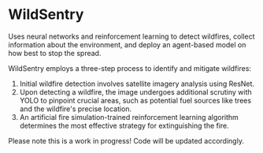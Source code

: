 # WildSentry
Uses neural networks and reinforcement learning to detect wildfires, collect information about the environment, and deploy an agent-based model on how best to stop the spread. 


WildSentry employs a three-step process to identify and mitigate wildfires:

1. Initial wildfire detection involves satellite imagery analysis using ResNet.
2. Upon detecting a wildfire, the image undergoes additional scrutiny with YOLO to pinpoint crucial areas, such as potential fuel sources like trees and the wildfire's precise location.
3. An artificial fire simulation-trained reinforcement learning algorithm determines the most effective strategy for extinguishing the fire.

Please note this is a work in progress! Code will be updated accordingly. 
